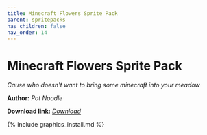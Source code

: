```yaml
---
title: Minecraft Flowers Sprite Pack
parent: spritepacks
has_children: false
nav_order: 14
---
```


# Minecraft Flowers Sprite Pack
*Cause who doesn't want to bring some minecraft into your meadow*

**Author:** *Pot Noodle*

**Download link:** *[Download](https://drive.google.com/file/d/1QxgPYpwkW4n8S9AxayUaIear7GYOE1Df/view?usp=sharing)*

{% include graphics_install.md %}
